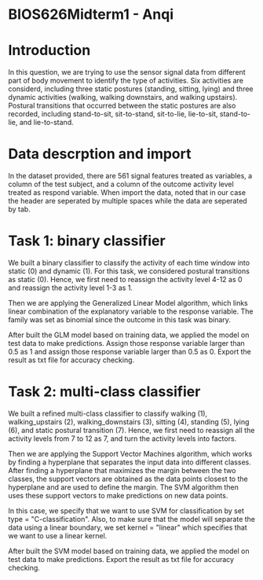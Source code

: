 # BIOS626Midterm1 - Anqi

# Introduction
In this question, we are trying to use the sensor signal data from different part of body movement to identify the type of activities. Six activities are considerd, including three static postures (standing, sitting, lying) and three dynamic activities (walking, walking downstairs, and walking upstairs). Postural transitions that occurred between the static postures are also recorded, including stand-to-sit, sit-to-stand, sit-to-lie, lie-to-sit, stand-to-lie, and lie-to-stand.


# Data descrption and import
In the dataset provided, there are 561 signal features treated as variables, a column of the test subject, and a column of the outcome activity level treated as respond variable. 
When import the data, noted that in our case the header are seperated by multiple spaces while the data are seperated by tab. 


# Task 1: binary classifier
We built a binary classifier to classify the activity of each time window into static (0) and dynamic (1). For this task, we considered postural transitions as static (0). Hence, we first need to reassign the activity level 4-12 as 0 and reassign the activity level 1-3 as 1.

Then we are applying the Generalized Linear Model algorithm, which links linear combination of the explanatory variable to the response variable. The family was set as binomial since the outcome in this task was binary. 

After built the GLM model based on training data, we applied the model on test data to make predictions. Assign those response variable larger than 0.5 as 1 and assign those response variable larger than 0.5 as 0. Export the result as txt file for accuracy checking.

# Task 2: multi-class classifier
We built a refined multi-class classifier to classify walking (1), walking_upstairs (2), walking_downstairs (3), sitting (4), standing (5), lying (6), and static postural transition (7). Hence, we first need to reassign all the activity levels from 7 to 12 as 7, and turn the activity levels into factors.

Then we are applying the Support Vector Machines algorithm, which works by finding a hyperplane that separates the input data into different classes. After finding a hyperplane that maximizes the margin between the two classes, the support vectors are obtained as the data points closest to the hyperplane and are used to define the margin. The SVM algorithm then uses these support vectors to make predictions on new data points.

In this case, we specify that we want to use SVM for classification by set type = "C-classification". Also, to make sure that the model will separate the data using a linear boundary, we set kernel = "linear" which specifies that we want to use a linear kernel.

After built the SVM model based on training data, we applied the model on test data to make predictions. Export the result as txt file for accuracy checking.
